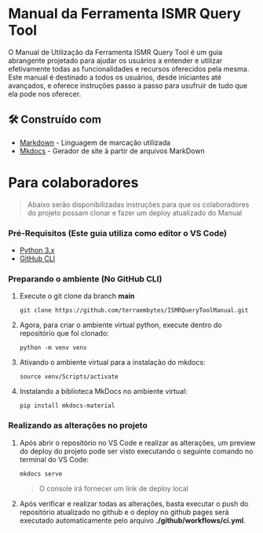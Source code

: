 # Manual da Ferramenta ISMR Query Tool

O Manual de Utilização da Ferramenta ISMR Query Tool é um guia abrangente projetado para ajudar os usuários a entender e utilizar efetivamente 
todas as funcionalidades e recursos oferecidos pela mesma. Este manual é destinado a todos os usuários, desde iniciantes 
até avançados, e oferece instruções passo a passo para usufruir de tudo que ela pode nos oferecer.

## 🛠️ Construído com

* [Markdown](https://www.markdownguide.org) - Linguagem de marcação utilizada 
* [Mkdocs](https://www.mkdocs.org) - Gerador de site à partir de arquivos MarkDown

# Para colaboradores

> Abaixo serão disponibilizadas instruções para que os colaboradores do projeto possam clonar e fazer um deploy atualizado do Manual

### Pré-Requisitos (Este guia utiliza como editor o VS Code)

* [Python 3.x](https://www.python.org)
* [GitHub CLI](https://git-scm.com/downloads)

### Preparando o ambiente (No GitHub CLI)

1. Execute o git clone da branch **main**

   ```
   git clone https://github.com/terraembytes/ISMRQueryToolManual.git
   ```
   
2. Agora, para criar o ambiente virtual python, execute dentro do repositório que foi clonado:

   ```
   python -m venv venv
   ```

3. Ativando o ambiente virtual para a instalação do mkdocs:

   ```
   source venv/Scripts/activate
   ```

4. Instalando a biblioteca MkDocs no ambiente virtual:

   ```
   pip install mkdocs-material
   ```

### Realizando as alterações no projeto

1. Após abrir o repositório no VS Code e realizar as alterações, um preview do deploy do projeto pode ser visto executando o seguinte comando no terminal do VS Code:

   ```
   mkdocs serve
   ```
   > O console irá fornecer um link de deploy local

2. Após verificar e realizar todas as alterações, basta executar o push do repositório atualizado no github e o deploy no github pages será executado automaticamente pelo arquivo **./github/workflows/ci.yml**.
